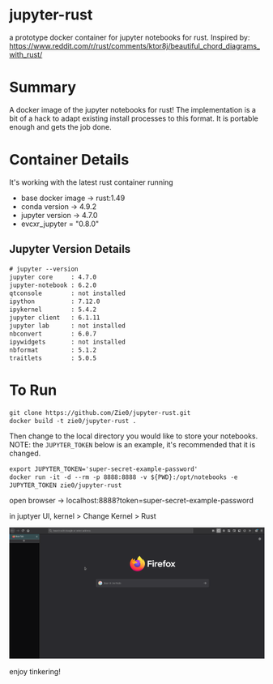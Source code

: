 # jupyter-rust
a prototype docker container for jupyter notebooks for rust. Inspired by: https://www.reddit.com/r/rust/comments/ktor8j/beautiful_chord_diagrams_with_rust/

# Summary

A docker image of the jupyter notebooks for rust! The implementation is a bit of a hack to adapt existing install processes to this format. It is portable enough and gets the job done.

# Container Details

It's working with the latest rust container running 
* base docker image -> rust:1.49
* conda version -> 4.9.2 
* jupyter version -> 4.7.0
* evcxr_jupyter = "0.8.0"

## Jupyter Version Details
```
# jupyter --version
jupyter core     : 4.7.0
jupyter-notebook : 6.2.0
qtconsole        : not installed
ipython          : 7.12.0
ipykernel        : 5.4.2
jupyter client   : 6.1.11
jupyter lab      : not installed
nbconvert        : 6.0.7
ipywidgets       : not installed
nbformat         : 5.1.2
traitlets        : 5.0.5
```

# To Run

```
git clone https://github.com/Zie0/jupyter-rust.git
docker build -t zie0/jupyter-rust .
```

Then change to the local directory you would like to store your notebooks.
NOTE: the `JUPYTER_TOKEN` below is an example, it's recommended that it is changed.
```
export JUPYTER_TOKEN='super-secret-example-password'
docker run -it -d --rm -p 8888:8888 -v ${PWD}:/opt/notebooks -e JUPYTER_TOKEN zie0/jupyter-rust
```

open browser -> localhost:8888?token=super-secret-example-password

in juptyer UI, kernel > Change Kernel > Rust

![](jupyter-rust_helloWorld.gif)

enjoy tinkering!

